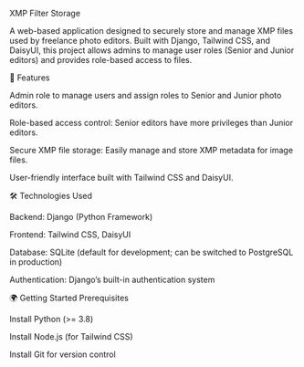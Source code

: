 XMP Filter Storage

A web-based application designed to securely store and manage XMP files used by freelance photo editors. Built with Django, Tailwind CSS, and DaisyUI, this project allows admins to manage user roles (Senior and Junior editors) and provides role-based access to files.

🚀 Features

Admin role to manage users and assign roles to Senior and Junior photo editors.

Role-based access control: Senior editors have more privileges than Junior editors.

Secure XMP file storage: Easily manage and store XMP metadata for image files.

User-friendly interface built with Tailwind CSS and DaisyUI.

🛠️ Technologies Used

Backend: Django (Python Framework)

Frontend: Tailwind CSS, DaisyUI

Database: SQLite (default for development; can be switched to PostgreSQL in production)

Authentication: Django’s built-in authentication system

🌍 Getting Started
Prerequisites

Install Python (>= 3.8)

Install Node.js (for Tailwind CSS)

Install Git for version control